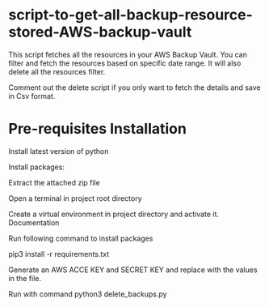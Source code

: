 # script-to-get-all-backup-resource-stored-AWS-backup-vault
This script fetches all the resources in your AWS Backup Vault.
You can filter and fetch the resources based on specific date range.
It will also delete all the resources filter.

Comment out the delete script if you only want to fetch the details and save in Csv format.

# Pre-requisites Installation

Install latest version of python

Install packages:

Extract the attached zip file

Open a terminal in project root directory

Create a virtual environment in project directory and activate it. Documentation

Run following command to install packages

pip3 install -r requirements.txt

Generate an AWS ACCE KEY and SECRET KEY and replace with the values in the file.

Run with command
python3 delete_backups.py